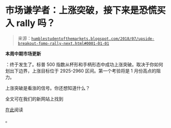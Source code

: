 <!--yml

分类：未分类

日期：2024-05-18 02:39:30

-->

# 市场谦学者：上涨突破，接下来是恐慌买入 rally 吗？

> 来源：[`humblestudentofthemarkets.blogspot.com/2018/07/upside-breakout-fomo-rally-next.html#0001-01-01`](https://humblestudentofthemarkets.blogspot.com/2018/07/upside-breakout-fomo-rally-next.html#0001-01-01)

**本周中期市场更新**

：终于发生了。标普 500 指数从杯形和手柄形态中成功上涨突破。取决于你如何划出下边界，上涨目标位于 2925-2960 区间。第一个考验将是 1 月份高点的阻力。

上涨突破是看涨的信号。你还想知道什么？

全文可在我们的新网站上找到

[在此](https://humblestudentofthemarkets.com/2018/07/18/upside-breakout-fomo-rally-next/)阅读

。
